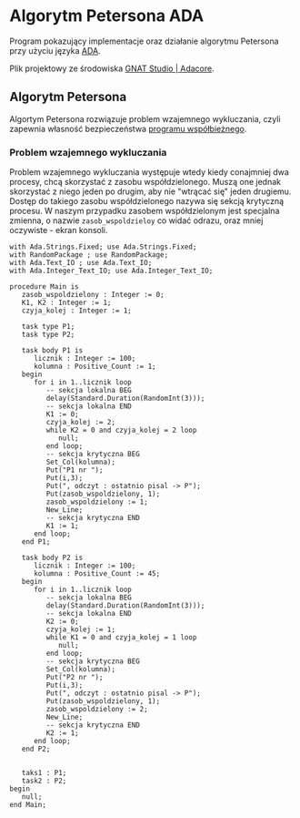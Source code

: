 # Algorytm Petersona ADA
Program pokazujący implementacje oraz działanie algorytmu Petersona przy użyciu języka [ADA](https://pl.wikipedia.org/wiki/Ada_(j%C4%99zyk_programowania)). 

Plik projektowy ze środowiska [GNAT Studio | Adacore](https://www.adacore.com/gnatpro/toolsuite/gnatstudio).

## Algorytm Petersona
Algortym Petersona rozwiązuje problem wzajemnego wykluczania, czyli zapewnia własność bezpieczeństwa [programu współbieżnego](https://pl.wikipedia.org/wiki/Przetwarzanie_wsp%C3%B3%C5%82bie%C5%BCne).

### Problem wzajemnego wykluczania
Problem wzajemnego wykluczania występuje wtedy kiedy conajmniej dwa procesy, chcą skorzystać z zasobu współdzielonego. Muszą one jednak skorzystać z niego jeden po drugim, aby nie "wtrącać się" jeden drugiemu. Dostęp do takiego zasobu współdzielonego nazywa się sekcją krytyczną procesu. W naszym przypadku zasobem współdzielonym jest specjalna zmienna, o nazwie `zasob_wspoldzieloy` co widać odrazu, oraz mniej oczywiste - ekran konsoli.

```
with Ada.Strings.Fixed; use Ada.Strings.Fixed;
with RandomPackage ; use RandomPackage;
with Ada.Text_IO ; use Ada.Text_IO;
with Ada.Integer_Text_IO; use Ada.Integer_Text_IO;

procedure Main is
   zasob_wspoldzielony : Integer := 0;
   K1, K2 : Integer := 1;
   czyja_kolej : Integer := 1;
   
   task type P1;
   task type P2;
   
   task body P1 is
      licznik : Integer := 100;
      kolumna : Positive_Count := 1;
   begin
      for i in 1..licznik loop
         -- sekcja lokalna BEG
         delay(Standard.Duration(RandomInt(3)));
         -- sekcja lokalna END
         K1 := 0;
         czyja_kolej := 2;
         while K2 = 0 and czyja_kolej = 2 loop
            null;
         end loop;
         -- sekcja krytyczna BEG
         Set_Col(kolumna);
         Put("P1 nr ");
         Put(i,3);
         Put(", odczyt : ostatnio pisal -> P");
         Put(zasob_wspoldzielony, 1);         
         zasob_wspoldzielony := 1;
         New_Line;
         -- sekcja krytyczna END
         K1 := 1;         
      end loop;
   end P1;
   
   task body P2 is
      licznik : Integer := 100;
      kolumna : Positive_Count := 45;
   begin
      for i in 1..licznik loop
         -- sekcja lokalna BEG
         delay(Standard.Duration(RandomInt(3)));
         -- sekcja lokalna END
         K2 := 0;
         czyja_kolej := 1;
         while K1 = 0 and czyja_kolej = 1 loop
            null;
         end loop;
         -- sekcja krytyczna BEG
         Set_Col(kolumna);
         Put("P2 nr ");
         Put(i,3);
         Put(", odczyt : ostatnio pisal -> P");
         Put(zasob_wspoldzielony, 1);         
         zasob_wspoldzielony := 2;
         New_Line;
         -- sekcja krytyczna END
         K2 := 1;         
      end loop;      
   end P2;
   
   
   taks1 : P1;
   task2 : P2;
begin
   null;
end Main;

```

